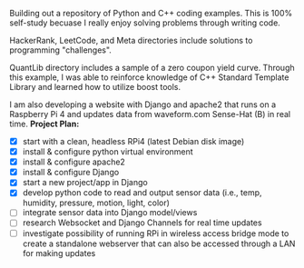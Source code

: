 Building out a repository of Python and C++ coding examples.  This is 100% self-study becuase I really
enjoy solving problems through writing code.

HackerRank, LeetCode, and Meta directories include solutions to programming "challenges".

QuantLib directory includes a sample of a zero coupon yield curve.  Through this example, I was able to
reinforce knowledge of C++ Standard Template Library and learned how to utilize boost tools.

I am also developing a website with Django and apache2 that runs on a Raspberry Pi 4 and updates
data from waveform.com Sense-Hat (B) in real time.
**Project Plan:**
- [x] start with a clean, headless RPi4 (latest Debian disk image)
- [x] install & configure python virtual environment
- [x] install & configure apache2
- [x] install & configure Django
- [x] start a new project/app in Django
- [x] develop python code to read and output sensor data (i.e., temp, humidity, pressure, motion, light, color)
- [ ] integrate sensor data into Django model/views
- [ ] research Websocket and Django Channels for real time updates
- [ ] investigate possibility of running RPi in wireless access bridge mode to create a standalone webserver that can also be accessed through a LAN for making updates
